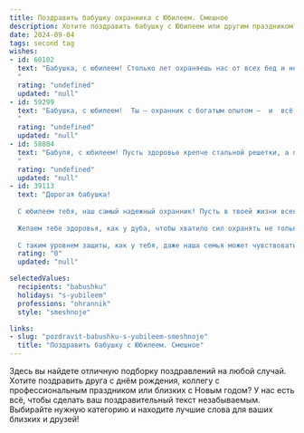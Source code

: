 ```yaml
---
title: Поздравить бабушку охранника с Юбилеем. Смешное
description: Хотите поздравить бабушку с Юбилеем или другим праздником? Наш ИИ создаст незабываемое поздравление, а вы обязательно выделитесь среди других.  
date: 2024-09-04
tags: second tag
wishes:
- id: 60102
  text: "Бабушка, с юбилеем! Столько лет охраняешь нас от всех бед и невзгод, что даже самые хитрые бандиты боятся зайти в дом, где ты хозяйка! Пусть этот юбилей станет началом новой, еще более безопасной и веселой главы твоей жизни!
  "
  rating: "undefined"
  updated: "null"
- id: 59299
  text: "Бабушка, с юбилеем!  Ты – охранник с богатым опытом –  и  всё ещё держишь  в  крепких руках не только ключи от кладовой, но и наши сердца! 😜  Желаем тебе  дальше  хранить мир и покой  в  семье,  а  еще  -  чтобы  ни один  враг  не  пробрался  к  твоим  любимым  пирожкам! 🎂🥂
  "
  rating: "undefined"
  updated: "null"
- id: 58804
  text: "Бабуля, с юбилеем! Пусть здоровье крепче стальной решетки, а пенсия будет толще, чем броня у \"черного ворона\"! 😉
  "
  rating: "undefined"
  updated: "null"
- id: 39113
  text: "Дорогая бабушка!
  
  С юбилеем тебя, наш самый надежный охранник! Пусть в твоей жизни всегда будет порядок, как в форте, и ни один воришка не посмеет подойти к твоему сердцу!
  
  Желаем тебе здоровья, как у дуба, чтобы хватило сил охранять не только дом, но и наши сердечки. Пусть на жизненном пути встречаются только добрые люди, и никакие звоночки тревоги не мешают тебе наслаждаться жизнью!
  
  С таким уровнем защиты, как у тебя, даже наша семья может чувствовать себя в полной безопасности. С юбилеем, бабушка! Пусть каждый день будет полон радости, веселья и, конечно, охраны от скуки!"
  rating: "0"
  updated: "null"

selectedValues:
  recipients: "babushku"
  holidays: "s-yubileem"
  professions: "ohrannik"
  style: "smeshnoje"

links:
- slug: "pozdravit-babushku-s-yubileem-smeshnoje"
  title: "Поздравить бабушку с Юбилеем. Смешное"
---
```


Здесь вы найдете отличную подборку поздравлений на любой случай. 
Хотите поздравить друга с днём рождения, коллегу с профессиональным праздником или близких с Новым годом? У нас есть всё, чтобы сделать ваш поздравительный текст незабываемым. Выбирайте нужную категорию и находите лучшие слова для ваших близких и друзей!
